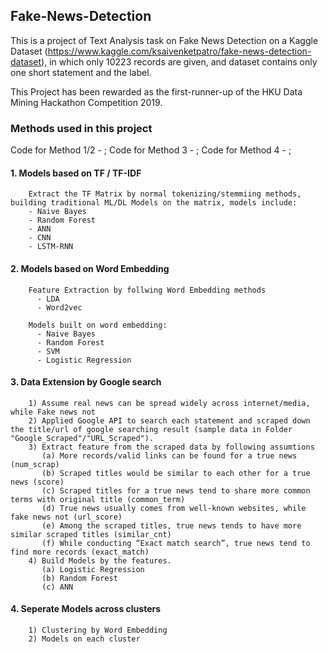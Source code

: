 ## Fake-News-Detection

This is a project of Text Analysis task on Fake News Detection on a Kaggle Dataset (https://www.kaggle.com/ksaivenketpatro/fake-news-detection-dataset), in which only 10223 records are given, and dataset contains only one short statement and the label.

This Project has been rewarded as the first-runner-up of the HKU Data Mining Hackathon Competition 2019.

### Methods used in this project
Code for Method 1/2 - ;
Code for Method 3 - ;
Code for Method 4 - ;


#### 1. Models based on TF / TF-IDF
        Extract the TF Matrix by normal tokenizing/stemmiing methods, building traditional ML/DL Models on the matrix, models include:
        - Naive Bayes
        - Random Forest
        - ANN
        - CNN
        - LSTM-RNN

#### 2. Models based on Word Embedding
        Feature Extraction by follwing Word Embedding methods
          - LDA
          - Word2vec
        
        Models built on word embedding:
          - Naive Bayes
          - Random Forest
          - SVM
          - Logistic Regression

#### 3. Data Extension by Google search
        1) Assume real news can be spread widely across internet/media, while Fake news not
        2) Applied Google API to search each statement and scraped down the title/url of google searching result (sample data in Folder "Google_Scraped"/"URL_Scraped"). 
        3) Extract feature from the scraped data by following assumtions
           (a) More records/valid links can be found for a true news (num_scrap)
           (b) Scraped titles would be similar to each other for a true news (score)
           (c) Scraped titles for a true news tend to share more common terms with original title (common_term)
           (d) True news usually comes from well-known websites, while fake news not (url_score)
           (e) Among the scraped titles, true news tends to have more similar scraped titles (similar_cnt)
           (f) While conducting “Exact match search”, true news tend to find more records (exact_match)
        4) Build Models by the features.
           (a) Logistic Regression
           (b) Random Forest
           (c) ANN

#### 4. Seperate Models across clusters
        1) Clustering by Word Embedding
        2) Models on each cluster








